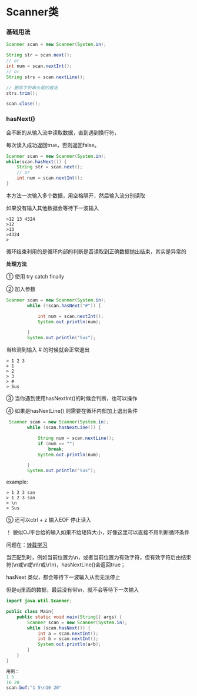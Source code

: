 # Scanner类
### 基础用法
```java
Scanner scan = new Scanner(System.in);

String str = scan.next();
// or
int num = scan.nextInt();
// or 
String strs = scan.nextLine();

// 删除字符串头尾的做法
strs.trim();

scan.close();
```

### hasNext()

会不断的从输入流中读取数据，直到遇到换行符，

每次读入成功返回true，否则返回false。
```java
Scanner scan = new Scanner(System.in);
while(scan.hasNext()) {
    String str = scan.next();
    // or
    int num = scan.nextInt();
}

```
本方法一次输入多个数据，用空格隔开，然后输入流分别读取

如果没有输入其他数据会等待下一波输入
```shell
>12 13 4324
>12
>13
>4324
>
```

循环结束利用的是循环内部的判断是否读取到正确数据抛出结束，其实是异常的

**处理方法**

① 使用 try catch finally

② 加入参数

```java
Scanner scan = new Scanner(System.in);
        while (!scan.hasNext("#")) {

            int num = scan.nextInt();
            System.out.println(num);

        }
        System.out.println("Sus");

```
当检测到输入 # 的时候就会正常退出

```shell
> 1 2 3
> 1
> 2
> 3
> #
> Sus
```
③ 当你遇到使用hasNextInt()的时候会判断，也可以操作

④ 如果是hasNextLine() 则需要在循环内部加上退出条件

```java
 Scanner scan = new Scanner(System.in);
        while (scan.hasNextLine()) {

            String num = scan.nextLine();
            if (num == "")
                break;
            System.out.println(num);

        }
        System.out.println("Sus");
```
example:

```shell
> 1 2 3 san
> 1 2 3 san
> \n
> Sus 

```
⑤ 还可以ctrl + z 输入EOF 停止读入

！ 貌似OJ平台给的输入如果不给矩阵大小，好像这里可以直接不用判断循环条件

问题在：[转载学习](https://marshzero.github.io/2021/03/17/Java%E8%BE%93%E5%85%A5%E8%BE%93%E5%87%BA%E6%96%B9%E6%B3%95%E6%80%BB%E7%BB%93/)

当匹配到时，例如当前位置为\n，或者当前位置为有效字符，但有效字符后由结束符(\n或\r或\n\r或\r\n)，hasNextLine()会返回true；

hasNext 类似，都会等待下一波输入从而无法停止

但是oj里面的数据，最后没有带\n，就不会等待下一次输入

``` java
import java.util.Scanner;

public class Main{
    public static void main(String[] args) {
        Scanner scan = new Scanner(System.in);
        while (scan.hasNext()) {
            int a = scan.nextInt();
            int b = scan.nextInt();
            System.out.println(a+b);
        }
    }
}

用例：
1 5
10 20
scan.buf:"1 5\n10 20"
```